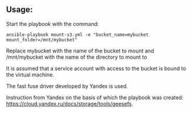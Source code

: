 ## Usage:

Start the playbook with the command:

```
ansible-playbook mount-s3.yml -e "bucket_name=mybucket mount_folder=/mnt/mybucket"
```

Replace mybucket with the name of the bucket to mount and /mnt/mybucket with the name of the directory to mount to

It is assumed that a service account with access to the bucket is bound to the virtual machine.

The fast fuse driver developed by Yandex is used.

Instruction from Yandex on the basis of which the playbook was created: https://cloud.yandex.ru/docs/storage/tools/geesefs.